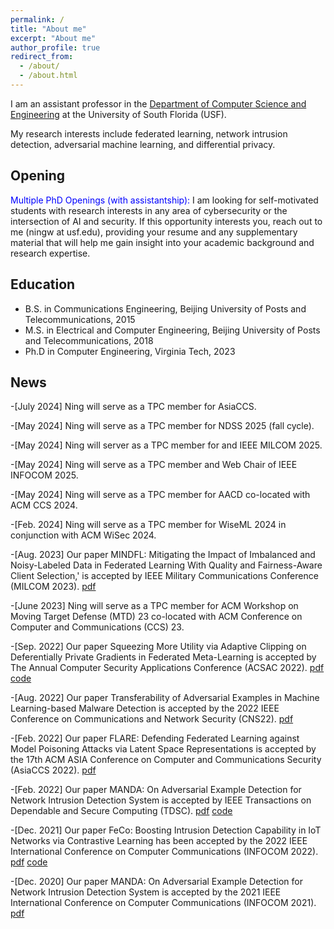 ```yaml
---
permalink: /
title: "About me"
excerpt: "About me"
author_profile: true
redirect_from: 
  - /about/
  - /about.html
---
```


I am an assistant professor in the [Department of Computer Science and Engineering](https://www.usf.edu/engineering/cse/) at the University of South Florida (USF). 

My research interests include federated learning, network intrusion detection, adversarial machine learning, and differential privacy.



## Opening
<span style="color:blue">Multiple PhD Openings (with assistantship): </span> I am looking for self-motivated students with research interests in any area of cybersecurity or the intersection of AI and security. If this opportunity interests you, reach out to me (ningw at usf.edu), providing your resume and any supplementary material that will help me gain insight into your academic background and research expertise.


## Education
* B.S. in Communications Engineering, Beijing University of Posts and Telecommunications, 2015
* M.S. in Electrical and Computer Engineering, Beijing University of Posts and Telecommunications, 2018
* Ph.D in Computer Engineering, Virginia Tech, 2023


## News
-[July 2024] Ning will serve as a TPC member for AsiaCCS.

-[May 2024] Ning will serve as a TPC member for NDSS 2025 (fall cycle).

-[May 2024] Ning will server as a TPC member for and IEEE MILCOM 2025.

-[May 2024] Ning will serve as a TPC member and Web Chair of IEEE INFOCOM 2025.

-[May 2024] Ning will serve as a TPC member for AACD co-located with ACM CCS 2024.

-[Feb. 2024] Ning will serve as a TPC member for WiseML 2024 in conjunction with ACM WiSec 2024.

-[Aug. 2023] Our paper MINDFL: Mitigating the Impact of Imbalanced and Noisy-Labeled Data in Federated Learning With Quality and Fairness-Aware Client Selection,' is accepted by IEEE Military Communications Conference (MILCOM 2023). [pdf](http://ning-wang1.github.io/files/MINDFL.pdf)

-[June 2023] Ning will serve as a TPC member for ACM Workshop on Moving Target Defense (MTD) 23 co-located with ACM Conference on Computer and Communications (CCS) 23.

-[Sep. 2022] Our paper Squeezing More Utility via Adaptive Clipping on Deferentially Private Gradients in Federated Meta-Learning is accepted by The Annual Computer Security Applications Conference (ACSAC 2022). [pdf](http://ning-wang1.github.io/files/dp.pdf) [code](https://github.com/ning-wang1/DPFedMeta)

-[Aug. 2022] Our paper Transferability of Adversarial Examples in Machine Learning-based Malware Detection is accepted by the 2022 IEEE Conference on Communications and Network Security (CNS22). [pdf](http://ning-wang1.github.io/files/CNS.pdf)

-[Feb. 2022] Our paper FLARE: Defending Federated Learning against Model Poisoning Attacks via Latent Space Representations is accepted by the 17th ACM ASIA Conference on Computer and Communications Security (AsiaCCS 2022). [pdf](http://ning-wang1.github.io/files/flare.pdf)

-[Feb. 2022] Our paper MANDA: On Adversarial Example Detection for Network Intrusion Detection System is accepted by IEEE Transactions on Dependable and Secure Computing (TDSC). [pdf](http://ning-wang1.github.io/files/manda_journal.pdf) [code](https://github.com/ning-wang1/manda)

-[Dec. 2021] Our paper FeCo: Boosting Intrusion Detection Capability in IoT Networks via Contrastive Learning has been accepted by the 2022 IEEE International Conference on Computer Communications (INFOCOM 2022). [pdf](http://ning-wang1.github.io/files/feco.pdf) [code](https://github.com/ning-wang1/FeCo_federated-contrastive-learning)

-[Dec. 2020] Our paper MANDA: On Adversarial Example Detection for Network Intrusion Detection System is accepted by the 2021 IEEE International Conference on Computer Communications (INFOCOM 2021). [pdf](http://ning-wang1.github.io/files/manda.pdf)



